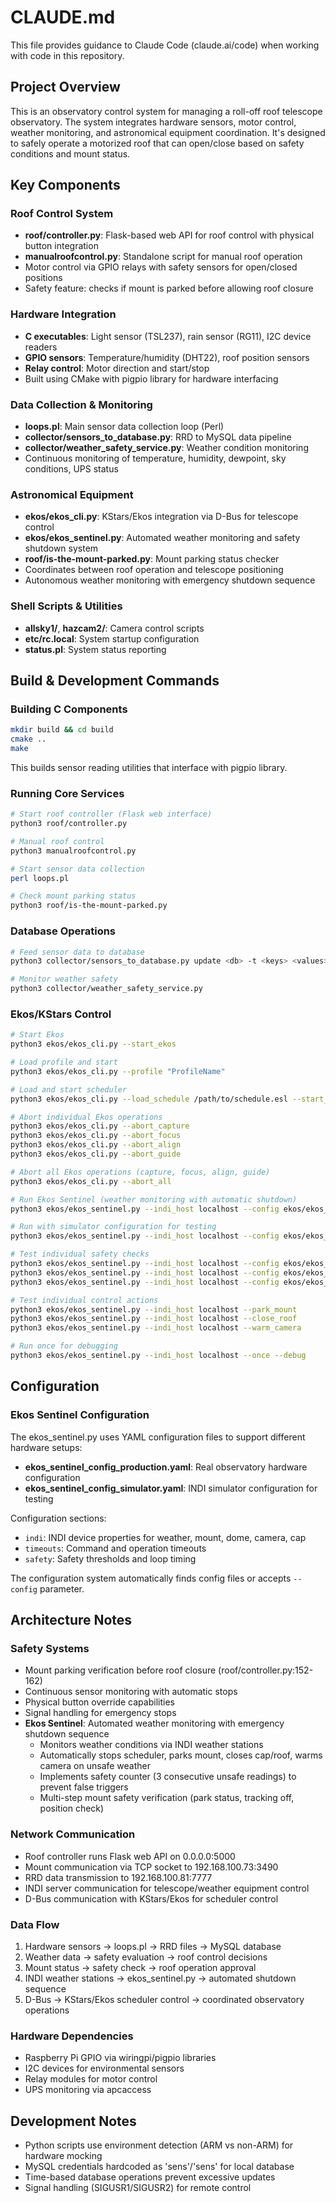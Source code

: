 # CLAUDE.md

This file provides guidance to Claude Code (claude.ai/code) when working with code in this repository.

## Project Overview

This is an observatory control system for managing a roll-off roof telescope observatory. The system integrates hardware sensors, motor control, weather monitoring, and astronomical equipment coordination. It's designed to safely operate a motorized roof that can open/close based on safety conditions and mount status.

## Key Components

### Roof Control System
- **roof/controller.py**: Flask-based web API for roof control with physical button integration
- **manualroofcontrol.py**: Standalone script for manual roof operation
- Motor control via GPIO relays with safety sensors for open/closed positions
- Safety feature: checks if mount is parked before allowing roof closure

### Hardware Integration
- **C executables**: Light sensor (TSL237), rain sensor (RG11), I2C device readers
- **GPIO sensors**: Temperature/humidity (DHT22), roof position sensors
- **Relay control**: Motor direction and start/stop
- Built using CMake with pigpio library for hardware interfacing

### Data Collection & Monitoring
- **loops.pl**: Main sensor data collection loop (Perl)
- **collector/sensors_to_database.py**: RRD to MySQL data pipeline
- **collector/weather_safety_service.py**: Weather condition monitoring
- Continuous monitoring of temperature, humidity, dewpoint, sky conditions, UPS status

### Astronomical Equipment
- **ekos/ekos_cli.py**: KStars/Ekos integration via D-Bus for telescope control
- **ekos/ekos_sentinel.py**: Automated weather monitoring and safety shutdown system
- **roof/is-the-mount-parked.py**: Mount parking status checker
- Coordinates between roof operation and telescope positioning
- Autonomous weather monitoring with emergency shutdown sequence

### Shell Scripts & Utilities
- **allsky1/**, **hazcam2/**: Camera control scripts
- **etc/rc.local**: System startup configuration
- **status.pl**: System status reporting

## Build & Development Commands

### Building C Components
```bash
mkdir build && cd build
cmake ..
make
```
This builds sensor reading utilities that interface with pigpio library.

### Running Core Services
```bash
# Start roof controller (Flask web interface)
python3 roof/controller.py

# Manual roof control
python3 manualroofcontrol.py

# Start sensor data collection
perl loops.pl

# Check mount parking status
python3 roof/is-the-mount-parked.py
```

### Database Operations
```bash
# Feed sensor data to database
python3 collector/sensors_to_database.py update <db> -t <keys> <values>

# Monitor weather safety
python3 collector/weather_safety_service.py
```

### Ekos/KStars Control
```bash
# Start Ekos
python3 ekos/ekos_cli.py --start_ekos

# Load profile and start
python3 ekos/ekos_cli.py --profile "ProfileName"

# Load and start scheduler
python3 ekos/ekos_cli.py --load_schedule /path/to/schedule.esl --start_scheduler

# Abort individual Ekos operations
python3 ekos/ekos_cli.py --abort_capture
python3 ekos/ekos_cli.py --abort_focus
python3 ekos/ekos_cli.py --abort_align
python3 ekos/ekos_cli.py --abort_guide

# Abort all Ekos operations (capture, focus, align, guide)
python3 ekos/ekos_cli.py --abort_all

# Run Ekos Sentinel (weather monitoring with automatic shutdown)
python3 ekos/ekos_sentinel.py --indi_host localhost --config ekos/ekos_sentinel_config_production.yaml

# Run with simulator configuration for testing
python3 ekos/ekos_sentinel.py --indi_host localhost --config ekos/ekos_sentinel_config_simulator.yaml

# Test individual safety checks
python3 ekos/ekos_sentinel.py --indi_host localhost --config ekos/ekos_sentinel_config_simulator.yaml --get_weather_safety
python3 ekos/ekos_sentinel.py --indi_host localhost --config ekos/ekos_sentinel_config_simulator.yaml --get_mount_safety
python3 ekos/ekos_sentinel.py --indi_host localhost --config ekos/ekos_sentinel_config_simulator.yaml --get_roof_safety

# Test individual control actions
python3 ekos/ekos_sentinel.py --indi_host localhost --park_mount
python3 ekos/ekos_sentinel.py --indi_host localhost --close_roof
python3 ekos/ekos_sentinel.py --indi_host localhost --warm_camera

# Run once for debugging
python3 ekos/ekos_sentinel.py --indi_host localhost --once --debug
```

## Configuration

### Ekos Sentinel Configuration
The ekos_sentinel.py uses YAML configuration files to support different hardware setups:

- **ekos_sentinel_config_production.yaml**: Real observatory hardware configuration
- **ekos_sentinel_config_simulator.yaml**: INDI simulator configuration for testing

Configuration sections:
- `indi`: INDI device properties for weather, mount, dome, camera, cap
- `timeouts`: Command and operation timeouts
- `safety`: Safety thresholds and loop timing

The configuration system automatically finds config files or accepts `--config` parameter.

## Architecture Notes

### Safety Systems
- Mount parking verification before roof closure (roof/controller.py:152-162)
- Continuous sensor monitoring with automatic stops
- Physical button override capabilities
- Signal handling for emergency stops
- **Ekos Sentinel**: Automated weather monitoring with emergency shutdown sequence
  - Monitors weather conditions via INDI weather stations
  - Automatically stops scheduler, parks mount, closes cap/roof, warms camera on unsafe weather
  - Implements safety counter (3 consecutive unsafe readings) to prevent false triggers
  - Multi-step mount safety verification (park status, tracking off, position check)

### Network Communication
- Roof controller runs Flask web API on 0.0.0.0:5000
- Mount communication via TCP socket to 192.168.100.73:3490
- RRD data transmission to 192.168.100.81:7777
- INDI server communication for telescope/weather equipment control
- D-Bus communication with KStars/Ekos for scheduler control

### Data Flow
1. Hardware sensors → loops.pl → RRD files → MySQL database
2. Weather data → safety evaluation → roof control decisions
3. Mount status → safety check → roof operation approval
4. INDI weather stations → ekos_sentinel.py → automated shutdown sequence
5. D-Bus → KStars/Ekos scheduler control → coordinated observatory operations

### Hardware Dependencies
- Raspberry Pi GPIO via wiringpi/pigpio libraries
- I2C devices for environmental sensors
- Relay modules for motor control
- UPS monitoring via apcaccess

## Development Notes

- Python scripts use environment detection (ARM vs non-ARM) for hardware mocking
- MySQL credentials hardcoded as 'sens'/'sens' for local database
- Time-based database operations prevent excessive updates
- Signal handling (SIGUSR1/SIGUSR2) for remote control
